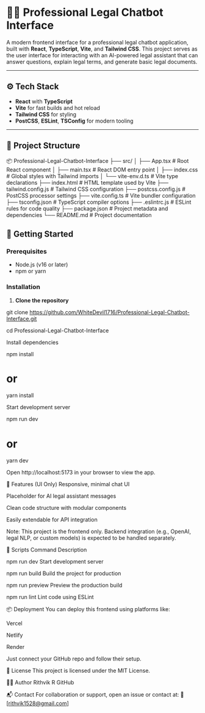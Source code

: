 # 🧑‍⚖️ Professional Legal Chatbot Interface

A modern frontend interface for a professional legal chatbot application, built with **React**, **TypeScript**, **Vite**, and **Tailwind CSS**. This project serves as the user interface for interacting with an AI-powered legal assistant that can answer questions, explain legal terms, and generate basic legal documents.

---

## ⚙️ Tech Stack

- **React** with **TypeScript**
- **Vite** for fast builds and hot reload
- **Tailwind CSS** for styling
- **PostCSS**, **ESLint**, **TSConfig** for modern tooling

---

## 📁 Project Structure

📦 Professional-Legal-Chatbot-Interface
├── src/
│   ├── App.tsx             # Root React component
│   ├── main.tsx            # React DOM entry point
│   ├── index.css           # Global styles with Tailwind imports
│   └── vite-env.d.ts       # Vite type declarations
├── index.html              # HTML template used by Vite
├── tailwind.config.js      # Tailwind CSS configuration
├── postcss.config.js       # PostCSS processor settings
├── vite.config.ts          # Vite bundler configuration
├── tsconfig.json           # TypeScript compiler options
├── .eslintrc.js            # ESLint rules for code quality
├── package.json            # Project metadata and dependencies
└── README.md               # Project documentation



## 🚀 Getting Started

### Prerequisites

- Node.js (v16 or later)
- npm or yarn

### Installation

1. **Clone the repository**


git clone https://github.com/WhiteDevil1716/Professional-Legal-Chatbot-Interface.git

cd Professional-Legal-Chatbot-Interface

Install dependencies



npm install
# or
yarn install

Start development server


npm run dev
# or
yarn dev

Open http://localhost:5173 in your browser to view the app.

🧠 Features (UI Only)
Responsive, minimal chat UI

Placeholder for AI legal assistant messages

Clean code structure with modular components

Easily extendable for API integration

Note: This project is the frontend only. Backend integration (e.g., OpenAI, legal NLP, or custom models) is expected to be handled separately.

🔧 Scripts
Command	Description

npm run dev	Start development server

npm run build	Build the project for production

npm run preview	Preview the production build

npm run lint	Lint code using ESLint

📦 Deployment
You can deploy this frontend using platforms like:

Vercel

Netlify

Render

Just connect your GitHub repo and follow their setup.

📄 License
This project is licensed under the MIT License.

🙋‍♂️ Author
Rithvik R
GitHub

📬 Contact
For collaboration or support, open an issue or contact at:
📧 [rithvik1528@gmail.com]

